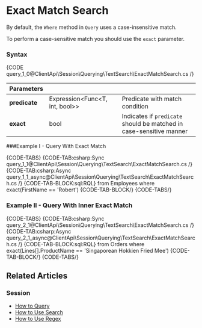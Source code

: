 # Exact Match Search

By default, the `Where` method in `Query` uses a case-insensitive match.

To perform a case-sensitive match you should use the `exact` parameter.

### Syntax

{CODE query_1_0@ClientApi\Session\Querying\TextSearch\ExactMatchSearch.cs /}

| Parameters | | |
| ------------- | ------------- | ----- |
| **predicate** | Expression<Func<T, int, bool>> | Predicate with match condition |
| **exact** | bool | Indicates if `predicate` should be matched in case-sensitive manner |

###Example I - Query With Exact Match

{CODE-TABS}
{CODE-TAB:csharp:Sync query_1_1@ClientApi\Session\Querying\TextSearch\ExactMatchSearch.cs /}
{CODE-TAB:csharp:Async query_1_1_async@ClientApi\Session\Querying\TextSearch\ExactMatchSearch.cs /}
{CODE-TAB-BLOCK:sql:RQL}
from Employees where exact(FirstName == 'Robert')
{CODE-TAB-BLOCK/}
{CODE-TABS/}

### Example II - Query With Inner Exact Match

{CODE-TABS}
{CODE-TAB:csharp:Sync query_2_1@ClientApi\Session\Querying\TextSearch\ExactMatchSearch.cs /}
{CODE-TAB:csharp:Async query_2_1_async@ClientApi\Session\Querying\TextSearch\ExactMatchSearch.cs /}
{CODE-TAB-BLOCK:sql:RQL}
from Orders 
where exact(Lines[].ProductName == 'Singaporean Hokkien Fried Mee')
{CODE-TAB-BLOCK/}
{CODE-TABS/}

## Related Articles

### Session

- [How to Query](../../../../client-api/session/querying/how-to-query)
- [How to Use Search](../../../../client-api/session/querying/how-to-use-search)
- [How to Use Regex](../../../../client-api/session/querying/how-to-use-regex)
